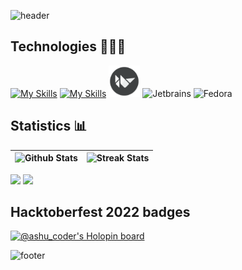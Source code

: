 ![header](https://capsule-render.vercel.app/api?type=waving&color=timeGradient&height=180&section=header&text=Hey,%20there!%20Ashutosh%20here.👋&fontSize=40&animation=fadeIn)

## Technologies 🧑🏻‍💻
[![My Skills](https://skillicons.dev/icons?i=python,java,c,cpp,dart,flutter,fastapi,flask,kubernetes,docker,githubactions,aws,gcp,azure,firebase)](https://skillicons.dev)
[![My Skills](https://skillicons.dev/icons?i=git,md,html,css,bash,linux,bootstrap,postgresql,mysql)](https://skillicons.dev)
<img src="./img/Kivy_logo.png" alt="Kivy" width="50" height="50"/>
<img src="https://cdn.jsdelivr.net/gh/devicons/devicon/icons/jetbrains/jetbrains-original.svg" alt="Jetbrains" width="50" height="50"/>
<img src="https://cdn.jsdelivr.net/gh/devicons/devicon/icons/fedora/fedora-original.svg" alt="Fedora" width="50" height="50"/>   

## Statistics 📊

![Github Stats](https://github-readme-stats.vercel.app/api?username=AM-ash-OR-AM-I&show_icons=true&theme=dracula&hide_border=true&border_radius=10) | ![Streak Stats](http://github-readme-streak-stats.herokuapp.com?user=am-ash-or-am-i&theme=dracula&hide_border=true&border_radius=10) |
-- | -- 

<div>
    <img src="https://github-readme-activity-graph.vercel.app/graph?username=am-ash-or-am-i&radius=15&hide_border=true&theme=dracula" width="70%">
    <img src="https://github-readme-stats-deployment.vercel.app/api/top-langs/?username=am-ash-or-am-i&show_icons=true&theme=dracula&hide_border=true&border_radius=10&hide=jupyter%20notebook,kvlang" width="26%"/>
</div>

## Hacktoberfest 2022 badges 

[![@ashu_coder's Holopin board](https://holopin.me/ashu_coder)](https://holopin.io/@ashu_coder)

![footer](https://capsule-render.vercel.app/api?section=footer&type=waving&color=timeGradient&height=130&text=Bye!&fontSize=30)
